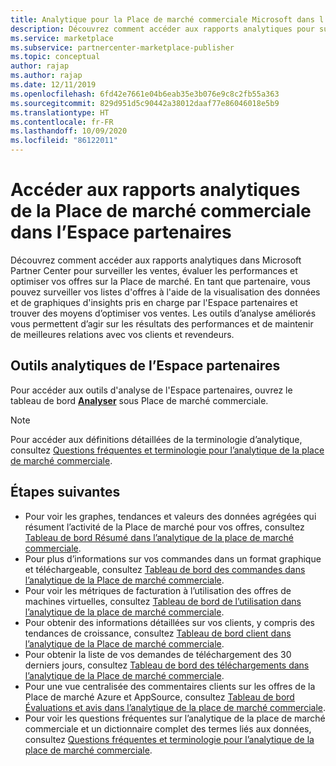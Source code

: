 ```yaml
---
title: Analytique pour la Place de marché commerciale Microsoft dans l’Espace partenaires
description: Découvrez comment accéder aux rapports analytiques pour superviser les ventes, évaluer les performances et optimiser vos offres de la Place de marché dans l’Espace partenaires Microsoft.
ms.service: marketplace
ms.subservice: partnercenter-marketplace-publisher
ms.topic: conceptual
author: rajap
ms.author: rajap
ms.date: 12/11/2019
ms.openlocfilehash: 6fd42e7661e04b6eab35e3b076e9c8c2fb55a363
ms.sourcegitcommit: 829d951d5c90442a38012daaf77e86046018e5b9
ms.translationtype: HT
ms.contentlocale: fr-FR
ms.lasthandoff: 10/09/2020
ms.locfileid: "86122011"
---
```

# <a name="access-analytic-reports-for-the-commercial-marketplace-in-partner-center"></a>Accéder aux rapports analytiques de la Place de marché commerciale dans l’Espace partenaires

Découvrez comment accéder aux rapports analytiques dans Microsoft Partner Center pour surveiller les ventes, évaluer les performances et optimiser vos offres sur la Place de marché. En tant que partenaire, vous pouvez surveiller vos listes d'offres à l'aide de la visualisation des données et de graphiques d'insights pris en charge par l'Espace partenaires et trouver des moyens d’optimiser vos ventes. Les outils d’analyse améliorés vous permettent d’agir sur les résultats des performances et de maintenir de meilleures relations avec vos clients et revendeurs.

## <a name="partner-center-analytics-tools"></a>Outils analytiques de l’Espace partenaires

Pour accéder aux outils d'analyse de l'Espace partenaires, ouvrez le tableau de bord **[Analyser](https://partner.microsoft.com/dashboard/commercial-marketplace/analytics/summary)** sous Place de marché commerciale.

>[!NOTE]
> Pour accéder aux définitions détaillées de la terminologie d’analytique, consultez [Questions fréquentes et terminologie pour l’analytique de la place de marché commerciale](./faq-terminology.md).

## <a name="next-steps"></a>Étapes suivantes

- Pour voir les graphes, tendances et valeurs des données agrégées qui résument l’activité de la Place de marché pour vos offres, consultez [Tableau de bord Résumé dans l’analytique de la place de marché commerciale](./summary-dashboard.md).
- Pour plus d’informations sur vos commandes dans un format graphique et téléchargeable, consultez [Tableau de bord des commandes dans l’analytique de la Place de marché commerciale](./orders-dashboard.md).
- Pour voir les métriques de facturation à l’utilisation des offres de machines virtuelles, consultez [Tableau de bord de l’utilisation dans l’analytique de la place de marché commerciale](./usage-dashboard.md).
- Pour obtenir des informations détaillées sur vos clients, y compris des tendances de croissance, consultez [Tableau de bord client dans l’analytique de la Place de marché commerciale](./customer-dashboard.md).
- Pour obtenir la liste de vos demandes de téléchargement des 30 derniers jours, consultez [Tableau de bord des téléchargements dans l’analytique de la Place de marché commerciale](./downloads-dashboard.md).
- Pour une vue centralisée des commentaires clients sur les offres de la Place de marché Azure et AppSource, consultez [Tableau de bord Évaluations et avis dans l’analytique de la place de marché commerciale](./ratings-reviews.md).
- Pour voir les questions fréquentes sur l’analytique de la place de marché commerciale et un dictionnaire complet des termes liés aux données, consultez [Questions fréquentes et terminologie pour l’analytique de la place de marché commerciale](./faq-terminology.md).

